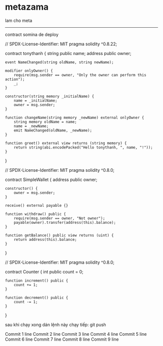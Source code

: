 # metazama
lam cho meta


----------------------------------
contract somina de deploy


// SPDX-License-Identifier: MIT
pragma solidity ^0.8.22;

contract tonythanh {
    string public name;
    address public owner;

    event NameChanged(string oldName, string newName);

    modifier onlyOwner() {
        require(msg.sender == owner, "Only the owner can perform this action");
        _;
    }
    
    constructor(string memory _initialName) {
        name = _initialName;
        owner = msg.sender;
    }

    function changeName(string memory _newName) external onlyOwner {
        string memory oldName = name;
        name = _newName;
        emit NameChanged(oldName, _newName);
    }

    function greet() external view returns (string memory) {
        return string(abi.encodePacked("Hello tonythanh, ", name, "!"));
    }
}


// SPDX-License-Identifier: MIT
pragma solidity ^0.8.0;

contract SimpleWallet {
    address public owner;

    constructor() {
        owner = msg.sender;
    }

    receive() external payable {}

    function withdraw() public {
        require(msg.sender == owner, "Not owner");
        payable(owner).transfer(address(this).balance);
    }

    function getBalance() public view returns (uint) {
        return address(this).balance;
    }
}



// SPDX-License-Identifier: MIT
pragma solidity ^0.8.0;

contract Counter {
    int public count = 0;

    function increment() public {
        count += 1;
    }

    function decrement() public {
        count -= 1;
    }
}


sau khi chạy xong dán lệnh này chạy tiếp:  git push

Commit 1 line
Commit 2 line
Commit 3 line
Commit 4 line
Commit 5 line
Commit 6 line
Commit 7 line
Commit 8 line
Commit 9 line
